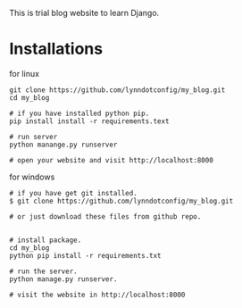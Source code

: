 This is trial blog website to learn Django.

# Installations

for linux

```
git clone https://github.com/lynndotconfig/my_blog.git
cd my_blog

# if you have installed python pip.
pip install install -r requirements.text

# run server
python manange.py runserver

# open your website and visit http://localhost:8000

```

for windows

```
# if you have get git installed.
$ git clone https://github.com/lynndotconfig/my_blog.git

# or just download these files from github repo.


# install package.
cd my_blog
python pip install -r requirements.txt

# run the server.
python manage.py runserver.

# visit the website in http://localhost:8000

```
